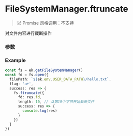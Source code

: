 # FileSystemManager.ftruncate

> 以 Promise 风格调用：不支持

对文件内容进行截断操作

### 参数

<Props :data="props" options />

### Example

```ts
const fs = ek.getFileSystemManager()
const fd = fs.open({
  filePath: `${ek.env.USER_DATA_PATH}/hello.txt`,
  flag: 'a+',
  success: res => {
    fs.ftruncate({
      fd: res.fd,
      length: 10, // 从第10个字节开始截断文件
      success: res => {
        console.log(res)
      }
    })
  }
})
```

<script setup>
const props = [
    {
        name: "fd", 
        type: "string",
        default: "",
        required: true, 
        desc: `文件描述符。通过 <a href="./open">FileSystemManager.open</a> 接口获得`
    },
    {
        name: "length", 
        type: "number",
        default: "",
        required: false, 
        desc: "截断位置，默认0。如果 length 小于文件长度（单位：字节），则只有前面 length 个字节会保留在文件中，其余内容会被删除；如果 length 大于文件长度，则会对其进行扩展，并且扩展部分将填充空字节（'\0'）"
    }
]

</script>

